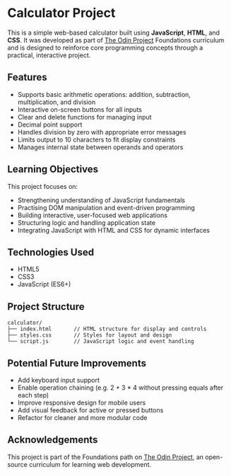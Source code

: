 # Calculator Project

This is a simple web-based calculator built using **JavaScript**, **HTML**, and **CSS**. It was developed as part of [The Odin Project](https://www.theodinproject.com/) Foundations curriculum and is designed to reinforce core programming concepts through a practical, interactive project.

## Features

* Supports basic arithmetic operations: addition, subtraction, multiplication, and division
* Interactive on-screen buttons for all inputs
* Clear and delete functions for managing input
* Decimal point support
* Handles division by zero with appropriate error messages
* Limits output to 10 characters to fit display constraints
* Manages internal state between operands and operators

## Learning Objectives

This project focuses on:

* Strengthening understanding of JavaScript fundamentals
* Practising DOM manipulation and event-driven programming
* Building interactive, user-focused web applications
* Structuring logic and handling application state
* Integrating JavaScript with HTML and CSS for dynamic interfaces

## Technologies Used

* HTML5
* CSS3
* JavaScript (ES6+)

## Project Structure

```
calculator/
├── index.html       // HTML structure for display and controls
├── styles.css       // Styles for layout and design
└── script.js        // JavaScript logic and event handling
```

## Potential Future Improvements

* Add keyboard input support
* Enable operation chaining (e.g. 2 + 3 \* 4 without pressing equals after each step)
* Improve responsive design for mobile users
* Add visual feedback for active or pressed buttons
* Refactor for cleaner and more modular code

## Acknowledgements

This project is part of the Foundations path on [The Odin Project](https://www.theodinproject.com/), an open-source curriculum for learning web development.
